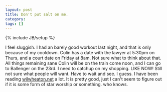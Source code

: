 ```yaml
---
layout: post
title: Don't put salt on me.
category: 
tags: []
---
```

{% include JB/setup %}

I feel sluggish.  I had an barely good workout last night, and that is only
because of my cooldown.  Colin has a date with the lawyer at 5:30pm on
Thurs, and a court date on Friday at 8am.  Not sure what to think about
that.  All things remaining sane Colin will be on the train come noon,
and I can go to Ballenger on the 23rd.  I need to catchup on my shopping.
LIKE NOW!  Still not sure what people will want.  Have to wait and see.
I guess.  I have been reading <a href="http://wilwheaton.net">wilwheaton.net</a> a lot.
It is pretty good, just I can't seem to figure out if it is some form of
star worship or something.  who knows.
